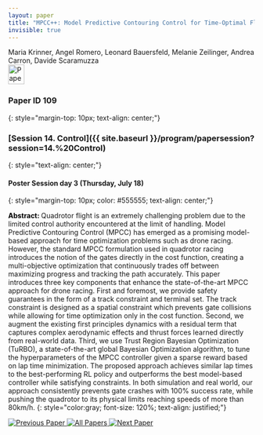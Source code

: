 ```yaml
---
layout: paper
title: "MPCC++: Model Predictive Contouring Control for Time-Optimal Flight with Safety Constraints"
invisible: true
---
```

<div class="paper-authors">
<div class="paper-author-box">
    <div class="paper-author-name">Maria Krinner, Angel Romero, Leonard Bauersfeld, Melanie Zeilinger, Andrea Carron, Davide Scaramuzza</div>
    <div class="paper-author-uni"></div>
</div>

</div><div class="paper-pdf">
                <div> <a href="https://enriquecoronadozu.github.io/rssproceedings2024/rss20/p109.pdf"><img src="{{ site.baseurl }}/images/paper_link.png" alt="Paper Website" width = "33"  height = "40"/></a> </div>
                </div>

### Paper ID 109
{: style="margin-top: 10px; text-align: center;"}

### [Session 14. Control]({{ site.baseurl }}/program/papersession?session=14.%20Control)
{: style="text-align: center;"}

#### Poster Session day 3 (Thursday, July 18)
{: style="margin-top: 10px; color: #555555; text-align: center;"}

<b style="color: black;">Abstract: </b>Quadrotor flight is an extremely challenging problem due to the limited control authority encountered at the limit of handling. Model Predictive Contouring Control (MPCC) has emerged as a promising model-based approach for time optimization problems such as drone racing. However, the standard MPCC formulation used in quadrotor racing introduces the notion of the gates directly in the cost function, creating a multi-objective optimization that continuously trades off between maximizing progress and tracking the path accurately. This paper introduces three key components that enhance the state-of-the-art MPCC approach for drone racing. First and foremost, we provide safety guarantees in the form of a track constraint and terminal set. The track constraint is designed as a spatial constraint which
 prevents gate collisions while allowing for time optimization only in the cost function. Second, we augment the existing first principles dynamics with a residual term that captures complex aerodynamic effects and thrust forces learned directly from real-world data. Third, we use Trust Region Bayesian Optimization (TuRBO), a state-of-the-art global Bayesian Optimization algorithm, to tune the hyperparameters of the MPCC controller given a sparse reward based on lap time minimization. The proposed approach achieves similar lap times to the best-performing RL policy and outperforms the best model-based controller while satisfying constraints. In both simulation and real world, our approach consistently prevents gate crashes with 100% success rate, while pushing the quadrotor to its physical limits reaching speeds of more than 80km/h.
{: style="color:gray; font-size: 120%; text-align: justified;"}


<div class="paper-menu">
<a href="{{ site.baseurl }}/program/papers/108/"> <img src="{{ site.baseurl }}/images/previous_paper_icon.png" alt="Previous Paper" title="Previous Paper"/> </a>
<a href="{{ site.baseurl }}/program/papers"><img src="{{ site.baseurl }}/images/overview_icon.png" alt="All Papers" title="All Papers"/> </a>
<a href="{{ site.baseurl }}/program/papers/110/"> <img src="{{ site.baseurl }}/images/next_paper_icon.png" alt="Next Paper" title="Next Paper"/> </a>

</div>
